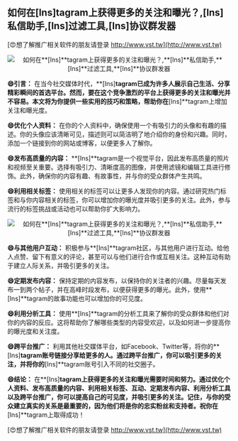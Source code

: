 ## **如何在**[Ins]**tagram上获得更多的关注和曝光？,**[Ins]**私信助手,**[Ins]**过滤工具,**[Ins]**协议群发器**

[😍想了解推广相关软件的朋友请登录 http://www.vst.tw](http://www.vst.tw)

 <center><img src="https://vst.tw/MP4/tuiguang/png/0.png" alt="如何在**[Ins]**tagram上获得更多的关注和曝光？,**[Ins]**私信助手,**[Ins]**过滤工具,**[Ins]**协议群发器"></center>

**😄引言：**
在当今社交媒体时代，**[Ins]**tagram已成为许多人展示自己生活、分享精彩瞬间的首选平台。然而，要在这个竞争激烈的平台上获得更多的关注和曝光并不容易。本文将为你提供一些实用的技巧和策略，帮助你在**[Ins]**tagram上增加关注和曝光度。

**😄优化个人资料：**
在你的个人资料中，确保使用一个有吸引力的头像和有趣的描述。你的头像应该清晰可见，描述则可以简洁明了地介绍你的身份和兴趣。同时，添加一个链接到你的网站或博客，以便更多人了解你。

**😄发布高质量的内容：**
**[Ins]**tagram是一个视觉平台，因此发布高质量的照片和视频至关重要。选择有吸引力、清晰度高的图像，并使用滤镜和编辑工具进行修饰。此外，确保你的内容有趣、有故事性，并与你的受众群体产生共鸣。

**😄利用相关标签：**
使用相关的标签可以让更多人发现你的内容。通过研究热门标签和与你内容相关的标签，你可以增加你的曝光度并吸引更多的关注。此外，参与流行的标签挑战或活动也可以帮助你扩大影响力。

 <center><img src="https://vst.tw/MP4/tuiguang/png/1.png" alt="如何在**[Ins]**tagram上获得更多的关注和曝光？,**[Ins]**私信助手,**[Ins]**过滤工具,**[Ins]**协议群发器"></center>

**😄与其他用户互动：**
积极参与**[Ins]**tagram社区，与其他用户进行互动。给他人点赞、留下有意义的评论，甚至可以与他们进行合作或互相关注。这种互动有助于建立人际关系，并吸引更多的关注。

**😄定期发布内容：**
保持定期的内容发布，以保持你的关注者的兴趣。尽量每天发布一到两个帖子，并在高峰时段发布，以便获得更多的曝光。此外，使用**[Ins]**tagram的故事功能也可以增加你的可见度。

**😄利用分析工具：**
使用**[Ins]**tagram的分析工具来了解你的受众群体和他们对你的内容的反应。这将帮助你了解哪些类型的内容受欢迎，以及如何进一步提高你的曝光度和关注度。

**😄跨平台推广：**
利用其他社交媒体平台，如Facebook、Twitter等，将你的**[Ins]**tagram账号链接分享给更多的人。通过跨平台推广，你可以吸引更多的关注，并将你的**[Ins]**tagram账号引入不同的社交圈子。

**😄结论：**
在**[Ins]**tagram上获得更多的关注和曝光需要时间和努力。通过优化个人资料、发布高质量的内容、利用相关标签、互动、定期发布内容、利用分析工具以及跨平台推广，你可以提高自己的可见度，并吸引更多的关注。记住，与你的受众建立真实的关系是最重要的，因为他们将是你的忠实粉丝和支持者。祝你在**[Ins]**tagram上取得成功！

[😍想了解推广相关软件的朋友请登录 http://www.vst.tw](http://www.vst.tw)



